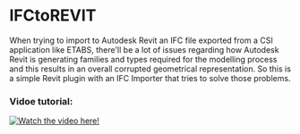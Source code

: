 # IFCtoREVIT
When trying to import to Autodesk Revit an IFC file exported from a CSI application like ETABS, there'll be a lot of issues regarding how Autodesk Revit is generating families and types required for the modelling process and this results in an overall corrupted geometrical representation. So this is a simple Revit plugin with an IFC Importer that tries to solve those problems.


### Vidoe tutorial:
[![Watch the video here!](https://user-images.githubusercontent.com/50090593/138493431-3d7768c4-d2fe-4f95-9ee2-447aea5c13b2.png)](https://www.youtube.com/watch?v=sGKHa4ep-xE)
